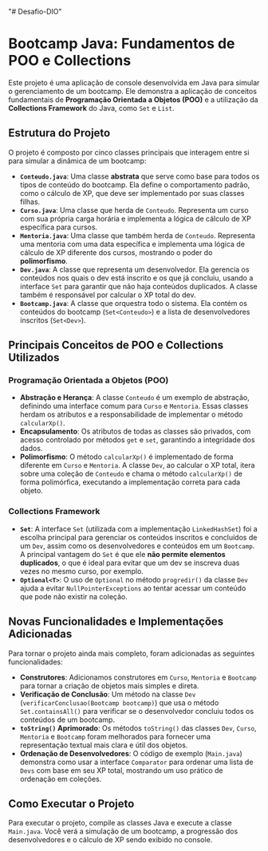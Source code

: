 "# Desafio-DIO" 
# Bootcamp Java: Fundamentos de POO e Collections

Este projeto é uma aplicação de console desenvolvida em Java para simular o gerenciamento de um bootcamp. Ele demonstra a aplicação de conceitos fundamentais de **Programação Orientada a Objetos (POO)** e a utilização da **Collections Framework** do Java, como `Set` e `List`.

## Estrutura do Projeto

O projeto é composto por cinco classes principais que interagem entre si para simular a dinâmica de um bootcamp:

* **`Conteudo.java`**: Uma classe **abstrata** que serve como base para todos os tipos de conteúdo do bootcamp. Ela define o comportamento padrão, como o cálculo de XP, que deve ser implementado por suas classes filhas.
* **`Curso.java`**: Uma classe que herda de `Conteudo`. Representa um curso com sua própria carga horária e implementa a lógica de cálculo de XP específica para cursos.
* **`Mentoria.java`**: Uma classe que também herda de `Conteudo`. Representa uma mentoria com uma data específica e implementa uma lógica de cálculo de XP diferente dos cursos, mostrando o poder do **polimorfismo**.
* **`Dev.java`**: A classe que representa um desenvolvedor. Ela gerencia os conteúdos nos quais o dev está inscrito e os que já concluiu, usando a interface `Set` para garantir que não haja conteúdos duplicados. A classe também é responsável por calcular o XP total do dev.
* **`Bootcamp.java`**: A classe que orquestra todo o sistema. Ela contém os conteúdos do bootcamp (`Set<Conteudo>`) e a lista de desenvolvedores inscritos (`Set<Dev>`).

## Principais Conceitos de POO e Collections Utilizados

### Programação Orientada a Objetos (POO)

* **Abstração e Herança**: A classe `Conteudo` é um exemplo de abstração, definindo uma interface comum para `Curso` e `Mentoria`. Essas classes herdam os atributos e a responsabilidade de implementar o método `calcularXp()`.
* **Encapsulamento**: Os atributos de todas as classes são privados, com acesso controlado por métodos `get` e `set`, garantindo a integridade dos dados.
* **Polimorfismo**: O método `calcularXp()` é implementado de forma diferente em `Curso` e `Mentoria`. A classe `Dev`, ao calcular o XP total, itera sobre uma coleção de `Conteudo` e chama o método `calcularXp()` de forma polimórfica, executando a implementação correta para cada objeto.

### Collections Framework

* **`Set`**: A interface `Set` (utilizada com a implementação `LinkedHashSet`) foi a escolha principal para gerenciar os conteúdos inscritos e concluídos de um `Dev`, assim como os desenvolvedores e conteúdos em um `Bootcamp`. A principal vantagem do `Set` é que ele **não permite elementos duplicados**, o que é ideal para evitar que um dev se inscreva duas vezes no mesmo curso, por exemplo.
* **`Optional<T>`**: O uso de `Optional` no método `progredir()` da classe `Dev` ajuda a evitar `NullPointerExceptions` ao tentar acessar um conteúdo que pode não existir na coleção.

## Novas Funcionalidades e Implementações Adicionadas

Para tornar o projeto ainda mais completo, foram adicionadas as seguintes funcionalidades:

* **Construtores**: Adicionamos construtores em `Curso`, `Mentoria` e `Bootcamp` para tornar a criação de objetos mais simples e direta.
* **Verificação de Conclusão**: Um método na classe `Dev` (`verificarConclusao(Bootcamp bootcamp)`) que usa o método `Set.containsAll()` para verificar se o desenvolvedor concluiu todos os conteúdos de um bootcamp.
* **`toString()` Aprimorado**: Os métodos `toString()` das classes `Dev`, `Curso`, `Mentoria` e `Bootcamp` foram melhorados para fornecer uma representação textual mais clara e útil dos objetos.
* **Ordenação de Desenvolvedores**: O código de exemplo (`Main.java`) demonstra como usar a interface `Comparator` para ordenar uma lista de `Devs` com base em seu XP total, mostrando um uso prático de ordenação em coleções.

## Como Executar o Projeto

Para executar o projeto, compile as classes Java e execute a classe `Main.java`. Você verá a simulação de um bootcamp, a progressão dos desenvolvedores e o cálculo de XP sendo exibido no console.
